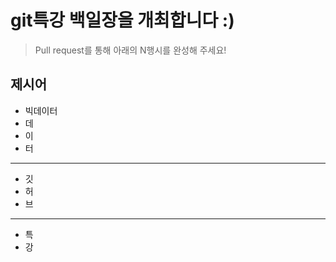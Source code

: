 # git특강 백일장을 개최합니다 :) 
> Pull request를 통해 아래의 N행시를 완성해 주세요!

## 제시어
- 빅데이터
- 데
- 이
- 터
---
- 깃
- 허
- 브
---
- 특
- 강
